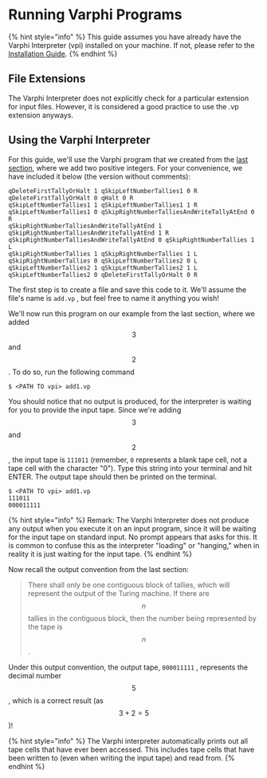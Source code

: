 # Running Varphi Programs

{% hint style="info" %}
This guide assumes you have already have the Varphi Interpreter (vpi) installed on your machine. If not, please refer to the [Installation Guide](https://app.gitbook.com/o/hMeTnvPNTmM7sZRSGpuI/s/rKaYRM7NKhGo5JuTSl9j/).
{% endhint %}

## File Extensions

The Varphi Interpreter does not explicitly check for a particular extension for input files. However, it is considered a good practice to use the .vp extension anyways.&#x20;

## Using the Varphi Interpreter

For this guide, we'll use the Varphi program that we created from the [last section](your-first-varphi-program.md), where we add two positive integers. For your convenience, we have included it below (the version without comments):

```
qDeleteFirstTallyOrHalt 1 qSkipLeftNumberTallies1 0 R
qDeleteFirstTallyOrHalt 0 qHalt 0 R
qSkipLeftNumberTallies1 1 qSkipLeftNumberTallies1 1 R
qSkipLeftNumberTallies1 0 qSkipRightNumberTalliesAndWriteTallyAtEnd 0 R
qSkipRightNumberTalliesAndWriteTallyAtEnd 1 qSkipRightNumberTalliesAndWriteTallyAtEnd 1 R
qSkipRightNumberTalliesAndWriteTallyAtEnd 0 qSkipRightNumberTallies 1 L
qSkipRightNumberTallies 1 qSkipRightNumberTallies 1 L
qSkipRightNumberTallies 0 qSkipLeftNumberTallies2 0 L
qSkipLeftNumberTallies2 1 qSkipLeftNumberTallies2 1 L
qSkipLeftNumberTallies2 0 qDeleteFirstTallyOrHalt 0 R
```

The first step is to create a file and save this code to it. We'll assume the file's name is `add.vp` , but feel free to name it anything you wish!

We'll now run this program on our example from the last section, where we added $$3$$ and $$2$$. To do so, run the following command

```shell-session
$ <PATH TO vpi> add1.vp
```

You should notice that no output is produced, for the interpreter is waiting for you to provide the input tape. Since we're adding $$3$$ and $$2$$, the input tape is `111011` (remember, `0` represents a blank tape cell, not a tape cell with the character "0"). Type this string into your terminal and hit ENTER. The output tape should then be printed on the terminal.

```shell-session
$ <PATH TO vpi> add1.vp
111011
000011111
```

{% hint style="info" %}
Remark: The Varphi Interpreter does not produce any output when you execute it on an input program, since it will be waiting for the input tape on standard input. No prompt appears that asks for this. It is common to confuse this as the interpreter "loading" or "hanging," when in reality it is just waiting for the input tape.
{% endhint %}

Now recall the output convention from the last section:

> There shall only be one contiguous block of tallies, which will represent the output of the Turing machine. If there are $$n$$ tallies in the contiguous block, then the number being represented by the tape is $$n$$.

Under this output convention, the output tape, `000011111` , represents the decimal number $$5$$, which is a correct result (as $$3 + 2 = 5$$)!&#x20;

{% hint style="info" %}
The Varphi interpreter automatically prints out all tape cells that have ever been accessed. This includes tape cells that have been written to (even when writing the input tape) and read from.
{% endhint %}
